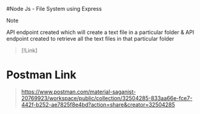 #Node Js - File System using Express 
>[!Note]
>API endpoint created which will create a text file in a particular folder & 
>API endpoint created to retrieve all the text files in that particular folder

>[!Link]
# Postman Link 
>https://www.postman.com/material-saganist-20769923/workspace/public/collection/32504285-833aa66e-fce7-442f-b252-ae7825f8e4bd?action=share&creator=32504285
